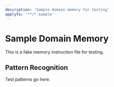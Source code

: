 ```yaml
---
description: 'Sample domain memory for testing'
applyTo: '**/*.sample'
---
```


# Sample Domain Memory

This is a fake memory instruction file for testing.

## Pattern Recognition
Test patterns go here.